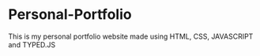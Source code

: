 # Personal-Portfolio
This is my personal portfolio website made using HTML, CSS, JAVASCRIPT and TYPED.JS
